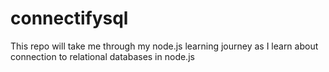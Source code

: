 # connectifysql
This repo will take me through my node.js learning journey as I learn about connection to relational databases in node.js
